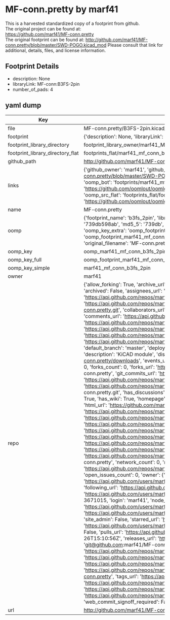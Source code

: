# MF-conn.pretty by marf41  
This is a harvested standardized copy of a footprint from github.  
The original project can be found at:  
https://github.com/marf41/MF-conn.pretty  
The original footprint can be found at:
http://github.com/marf41/MF-conn.pretty/blob/master/SWD-POGO.kicad_mod
Please consult that link for additional, details, files, and license information.  
## Footprint Details
* description: None  
* libraryLink: MF-conn:B3FS-2pin  
* number_of_pads: 4  
## yaml dump  
| Key | Value |  
| --- | --- |  
| file | MF-conn.pretty/B3FS-2pin.kicad_mod |  
| footprint | {'description': None, 'libraryLink': 'MF-conn:B3FS-2pin', 'number_of_pads': 4} |  
| footprint_library_directory | footprint_library_owner/marf41_MF-conn.pretty |  
| footprint_library_directory_flat | footprints_flat/marf41_mf_conn_b3fs_2pin/working |  
| github_path | http://github.com/marf41/MF-conn.pretty/blob/master/B3FS-2pin.kicad_mod |  
| links | {'github_owner': 'marf41', 'github_repo_name': 'MF-conn.pretty', 'github_src': 'http://github.com/marf41/MF-conn.pretty/blob/master/SWD-POGO.kicad_mod', 'github_src_repo': 'https://github.com/marf41/MF-conn.pretty', 'oomp_bot': 'footprints/marf41_mf_conn_b3fs_2pin/working', 'oomp_bot_github': 'https://github.com/oomlout/oomlout_oomp_footprint_bot/tree/main/footprints/marf41_mf_conn_b3fs_2pin/working', 'oomp_src_flat': 'footprints_flat/footprints_flat/marf41_mf_conn_b3fs_2pin/working', 'oomp_src_flat_github': 'https://github.com/oomlout/oomlout_oomp_footprint_src/tree/main/footprints_flat/marf41_mf_conn_b3fs_2pin/working'} |  
| name | MF-conn.pretty |  
| oomp | {'footprint_name': 'b3fs_2pin', 'library_name': 'mf_conn', 'md5': '739db598abb05864115cc341b53bf1ca', 'md5_10': '739db598ab', 'md5_5': '739db', 'md5_6': '739db5', 'oomp_key': 'oomp_marf41_mf_conn_b3fs_2pin', 'oomp_key_extra': 'oomp_footprint_marf41_mf_conn_b3fs_2pin', 'oomp_key_full': 'oomp_footprint_marf41_mf_conn_b3fs_2pin_739db5', 'oomp_key_simple': 'marf41_mf_conn_b3fs_2pin', 'original_filename': 'MF-conn.pretty/B3FS-2pin.kicad_mod', 'owner_name': 'marf41'} |  
| oomp_key | oomp_marf41_mf_conn_b3fs_2pin |  
| oomp_key_full | oomp_footprint_marf41_mf_conn_b3fs_2pin |  
| oomp_key_simple | marf41_mf_conn_b3fs_2pin |  
| owner | marf41 |  
| repo | {'allow_forking': True, 'archive_url': 'https://api.github.com/repos/marf41/MF-conn.pretty/{archive_format}{/ref}', 'archived': False, 'assignees_url': 'https://api.github.com/repos/marf41/MF-conn.pretty/assignees{/user}', 'blobs_url': 'https://api.github.com/repos/marf41/MF-conn.pretty/git/blobs{/sha}', 'branches_url': 'https://api.github.com/repos/marf41/MF-conn.pretty/branches{/branch}', 'clone_url': 'https://github.com/marf41/MF-conn.pretty.git', 'collaborators_url': 'https://api.github.com/repos/marf41/MF-conn.pretty/collaborators{/collaborator}', 'comments_url': 'https://api.github.com/repos/marf41/MF-conn.pretty/comments{/number}', 'commits_url': 'https://api.github.com/repos/marf41/MF-conn.pretty/commits{/sha}', 'compare_url': 'https://api.github.com/repos/marf41/MF-conn.pretty/compare/{base}...{head}', 'contents_url': 'https://api.github.com/repos/marf41/MF-conn.pretty/contents/{+path}', 'contributors_url': 'https://api.github.com/repos/marf41/MF-conn.pretty/contributors', 'created_at': '2014-10-16T20:28:37Z', 'default_branch': 'master', 'deployments_url': 'https://api.github.com/repos/marf41/MF-conn.pretty/deployments', 'description': 'KiCAD module', 'disabled': False, 'downloads_url': 'https://api.github.com/repos/marf41/MF-conn.pretty/downloads', 'events_url': 'https://api.github.com/repos/marf41/MF-conn.pretty/events', 'fork': False, 'forks': 0, 'forks_count': 0, 'forks_url': 'https://api.github.com/repos/marf41/MF-conn.pretty/forks', 'full_name': 'marf41/MF-conn.pretty', 'git_commits_url': 'https://api.github.com/repos/marf41/MF-conn.pretty/git/commits{/sha}', 'git_refs_url': 'https://api.github.com/repos/marf41/MF-conn.pretty/git/refs{/sha}', 'git_tags_url': 'https://api.github.com/repos/marf41/MF-conn.pretty/git/tags{/sha}', 'git_url': 'git://github.com/marf41/MF-conn.pretty.git', 'has_discussions': False, 'has_downloads': True, 'has_issues': True, 'has_pages': False, 'has_projects': True, 'has_wiki': True, 'homepage': '', 'hooks_url': 'https://api.github.com/repos/marf41/MF-conn.pretty/hooks', 'html_url': 'https://github.com/marf41/MF-conn.pretty', 'id': 25320308, 'is_template': False, 'issue_comment_url': 'https://api.github.com/repos/marf41/MF-conn.pretty/issues/comments{/number}', 'issue_events_url': 'https://api.github.com/repos/marf41/MF-conn.pretty/issues/events{/number}', 'issues_url': 'https://api.github.com/repos/marf41/MF-conn.pretty/issues{/number}', 'keys_url': 'https://api.github.com/repos/marf41/MF-conn.pretty/keys{/key_id}', 'labels_url': 'https://api.github.com/repos/marf41/MF-conn.pretty/labels{/name}', 'language': None, 'languages_url': 'https://api.github.com/repos/marf41/MF-conn.pretty/languages', 'license': None, 'merges_url': 'https://api.github.com/repos/marf41/MF-conn.pretty/merges', 'milestones_url': 'https://api.github.com/repos/marf41/MF-conn.pretty/milestones{/number}', 'mirror_url': None, 'name': 'MF-conn.pretty', 'network_count': 0, 'node_id': 'MDEwOlJlcG9zaXRvcnkyNTMyMDMwOA==', 'notifications_url': 'https://api.github.com/repos/marf41/MF-conn.pretty/notifications{?since,all,participating}', 'open_issues': 0, 'open_issues_count': 0, 'owner': {'avatar_url': 'https://avatars.githubusercontent.com/u/3671015?v=4', 'events_url': 'https://api.github.com/users/marf41/events{/privacy}', 'followers_url': 'https://api.github.com/users/marf41/followers', 'following_url': 'https://api.github.com/users/marf41/following{/other_user}', 'gists_url': 'https://api.github.com/users/marf41/gists{/gist_id}', 'gravatar_id': '', 'html_url': 'https://github.com/marf41', 'id': 3671015, 'login': 'marf41', 'node_id': 'MDQ6VXNlcjM2NzEwMTU=', 'organizations_url': 'https://api.github.com/users/marf41/orgs', 'received_events_url': 'https://api.github.com/users/marf41/received_events', 'repos_url': 'https://api.github.com/users/marf41/repos', 'site_admin': False, 'starred_url': 'https://api.github.com/users/marf41/starred{/owner}{/repo}', 'subscriptions_url': 'https://api.github.com/users/marf41/subscriptions', 'type': 'User', 'url': 'https://api.github.com/users/marf41'}, 'private': False, 'pulls_url': 'https://api.github.com/repos/marf41/MF-conn.pretty/pulls{/number}', 'pushed_at': '2015-05-26T15:10:56Z', 'releases_url': 'https://api.github.com/repos/marf41/MF-conn.pretty/releases{/id}', 'size': 156, 'ssh_url': 'git@github.com:marf41/MF-conn.pretty.git', 'stargazers_count': 0, 'stargazers_url': 'https://api.github.com/repos/marf41/MF-conn.pretty/stargazers', 'statuses_url': 'https://api.github.com/repos/marf41/MF-conn.pretty/statuses/{sha}', 'subscribers_count': 1, 'subscribers_url': 'https://api.github.com/repos/marf41/MF-conn.pretty/subscribers', 'subscription_url': 'https://api.github.com/repos/marf41/MF-conn.pretty/subscription', 'svn_url': 'https://github.com/marf41/MF-conn.pretty', 'tags_url': 'https://api.github.com/repos/marf41/MF-conn.pretty/tags', 'teams_url': 'https://api.github.com/repos/marf41/MF-conn.pretty/teams', 'temp_clone_token': None, 'topics': ['kicad'], 'trees_url': 'https://api.github.com/repos/marf41/MF-conn.pretty/git/trees{/sha}', 'updated_at': '2020-04-03T21:26:30Z', 'url': 'https://api.github.com/repos/marf41/MF-conn.pretty', 'visibility': 'public', 'watchers': 0, 'watchers_count': 0, 'web_commit_signoff_required': False} |  
| url | http://github.com/marf41/MF-conn.pretty |  

